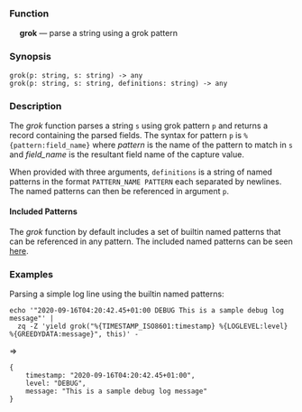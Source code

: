 ### Function

&emsp; **grok** &mdash; parse a string using a grok pattern

### Synopsis

```
grok(p: string, s: string) -> any
grok(p: string, s: string, definitions: string) -> any
```

### Description

The _grok_ function parses a string `s` using grok pattern `p` and returns
a record containing the parsed fields. The syntax for pattern `p`
is `%{pattern:field_name}` where _pattern_ is the name of the pattern
to match in `s` and _field_name_ is the resultant field name of the capture
value.

When provided with three arguments, `definitions` is a string
of named patterns in the format `PATTERN_NAME PATTERN` each separated by newlines.
The named patterns can then be referenced in argument `p`.

#### Included Patterns

The _grok_ function by default includes a set of builtin named patterns
that can be referenced in any pattern. The included named patterns can be seen
[here](https://raw.githubusercontent.com/brimdata/zed/main/pkg/grok/base.go).

### Examples

Parsing a simple log line using the builtin named patterns:
```mdtest-command
echo '"2020-09-16T04:20:42.45+01:00 DEBUG This is a sample debug log message"' |
  zq -Z 'yield grok("%{TIMESTAMP_ISO8601:timestamp} %{LOGLEVEL:level} %{GREEDYDATA:message}", this)' -
```
=>
```mdtest-output
{
    timestamp: "2020-09-16T04:20:42.45+01:00",
    level: "DEBUG",
    message: "This is a sample debug log message"
}
```

